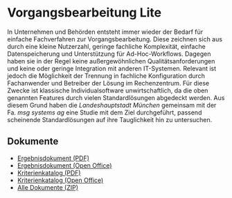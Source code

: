 # Vorgangsbearbeitung Lite

In Unternehmen und Behörden entsteht immer wieder der Bedarf für einfache Fachverfahren zur Vorgangsbearbeitung. Diese zeichnen sich aus durch eine kleine Nutzerzahl, geringe fachliche Komplexität, einfache Datenspeicherung und Unterstützung für Ad-Hoc-Workflows. Dagegen haben sie in der Regel keine außergewöhnlichen Qualitätsanforderungen und keine oder geringe Integration mit anderen IT-Systemen. Relevant ist jedoch die Möglichkeit der Trennung in fachliche Konfiguration durch Fachanwender und Betreiber der Lösung im Rechenzentrum. 
Für diese Zwecke ist klassische Individualsoftware unwirtschaftlich, da die oben genannten Features durch vielen Standardlösungen abgedeckt werden.
Aus diesem Grund haben die *Landeshauptstadt München* gemeinsam mit der Fa. *msg systems ag* eine Studie mit dem Ziel durchgeführt, passend scheinende Standardlösungen auf ihre Tauglichkeit hin zu untersuchen.

## Dokumente
  * [Ergebnisdokument (PDF)](https://github.com/vorgangsbearbeitung-lite/doku/raw/master/Vorgangsbearbeitung-Lite.pdf)
  * [Ergebnisdokument (Open Office)](https://github.com/vorgangsbearbeitung-lite/doku/raw/master/Vorgangsbearbeitung-Lite.odt)
  * [Kriterienkatalog (PDF)](https://github.com/vorgangsbearbeitung-lite/doku/raw/master/Vorgangsbearbeitung-Lite-Kriterienkatalog.pdf)
  * [Kriterienkatalog (Open Office)](https://github.com/vorgangsbearbeitung-lite/doku/raw/master/Vorgangsbearbeitung-Lite-Kriterienkatalog.pdf)
  * [Alle Dokumente (ZIP)](https://github.com/vorgangsbearbeitung-lite/doku/archive/master.zip)

